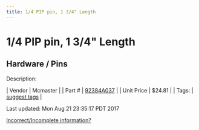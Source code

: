 ```yaml
---
title: 1/4 PIP pin, 1 3/4" Length
---
```


# 1/4 PIP pin, 1 3/4" Length
## Hardware / Pins
Description: 	 

| Vendor | Mcmaster | 
| Part # | [92384A037](https://www.mcmaster.com/#92384A037) | 
| Unit Price | $24.81 | 
| Tags: | [suggest tags](https://docs.google.com/forms/d/e/1FAIpQLSeWyY8v3RgOty-MyWmh9U0iivNYN_molChYyS-0U-o-kOAv_g/viewform) | 

Last updated: Mon Aug 21 23:35:17 PDT 2017

 [Incorrect/Incomplete information?](https://docs.google.com/forms/d/e/1FAIpQLSeWyY8v3RgOty-MyWmh9U0iivNYN_molChYyS-0U-o-kOAv_g/viewform)